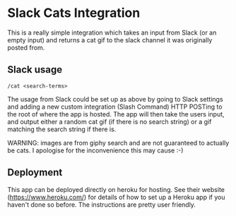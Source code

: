 # Slack Cats Integration

This is a really simple integration which takes an input from Slack (or an empty input) and returns a cat gif to the slack channel it was originally posted from.


## Slack usage

```
/cat <search-terms>
```

The usage from Slack could be set up as above by going to Slack settings and adding a new custom integration (Slash Command) HTTP POSTing to the root of where the app is hosted. The app will then take the users input, and output either a random cat gif (if there is no search string) or a gif matching the search string if there is. 

WARNING: images are from giphy search and are not guaranteed to actually be cats. I apologise for the inconvenience this may cause :-)


## Deployment

This app can be deployed directly on heroku for hosting. See their website (https://www.heroku.com/) for details of how to set up a Heroku app if you haven't done so before. The instructions are pretty user friendly.
